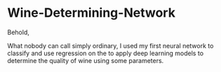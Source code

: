 # Wine-Determining-Network
Behold,

What nobody can call simply ordinary, I used my first neural network to classify and use regression on the to apply deep learning models 
to determine the quality of wine using some parameters.
